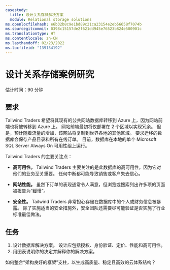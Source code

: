 ```yaml
---
casestudy:
  title: 设计关系存储解决方案
  module: Relational storage solutions
ms.openlocfilehash: e6b32b8c9e1bd89c21ca23154e2eb56658f7074b
ms.sourcegitcommit: 0398c15157de2f621dd945e76523b824e500901c
ms.translationtype: HT
ms.contentlocale: zh-CN
ms.lasthandoff: 02/23/2022
ms.locfileid: "139134192"
---
```

# <a name="design-relational-storage-case-study"></a>设计关系存储案例研究

估计时间：90 分钟

## <a name="requirements"></a>要求

Tailwind Traders 希望将其现有的公共网站数据库转移到 Azure 上，因为网站前端也将被转移到 Azure 上。  网站前端最初将仅部署在 2 个区域以实现冗余。  但是，预计随着流量的增加，该网站将复制到世界各地的其他区域。 要求迁移的数据库会保存产品目录和所有在线订单。  目前，数据库在本地的单个 Microsoft SQL Server Always On 可用性组上运行。

Tailwind Traders 的主要关注点：

-   **高可用性。**  Tailwind Traders 主要关注的是此数据库的高可用性，因为它对他们的业务至关重要。  任何中断都可能导致销售或客户失去信心。

-   **网站性能。**  虽然下订单的表现通常令人满意，但浏览或搜索列出许多项的页面被报告为“缓慢”。

-   **安全性。**  Tailwind Traders 非常担心存储在数据库中的个人或财务信息被暴露。  除了实施适当的安全措施外，安全团队还需要尽可能验证是否实施了行业标准最佳做法。


## <a name="tasks"></a>任务

1.  设计数据库解决方案。 设计应包括授权、身份验证、定价、性能和高可用性。 
2.  用图表说明你的决定并解释你的解决方案。 

如何整合“架构良好的框架”支柱，以生成高质量、稳定且高效的云体系结构？
